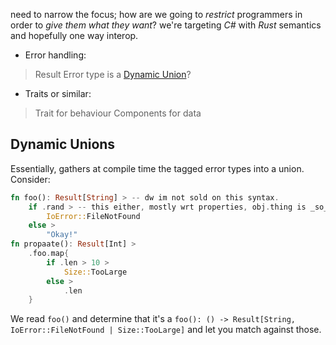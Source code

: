 need to narrow the focus; how are we going to _restrict_ programmers in order to _give them what they want_?
we're targeting *C#* with *Rust* semantics and hopefully one way interop.

- Error handling:
> Result<T>
> Error type is a [Dynamic Union](dynamic_unions)?

- Traits or similar:
> Trait for behaviour
> Components for data


## Dynamic Unions
Essentially, gathers at compile time the tagged error types into a union. Consider:
```Rust
fn foo(): Result[String] > -- dw im not sold on this syntax. 
    if .rand > -- this either, mostly wrt properties, obj.thing is _so_ well known. good for getters and setters though.
        IoError::FileNotFound
    else >
        "Okay!"
fn propaate(): Result[Int] >
    .foo.map{
        if .len > 10 >
            Size::TooLarge
        else >
            .len
    }
```
We read `foo()` and determine that it's a `foo(): () -> Result[String, IoError::FileNotFound | Size::TooLarge]` and let you match against those.